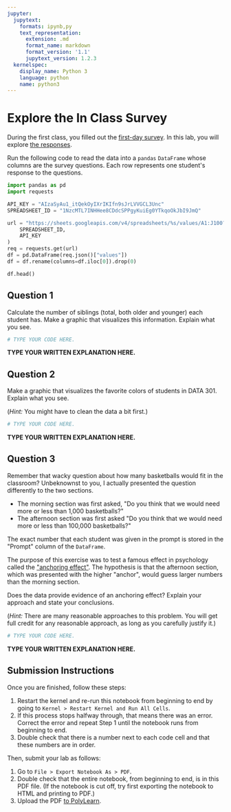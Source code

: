 ```yaml
---
jupyter:
  jupytext:
    formats: ipynb,py
    text_representation:
      extension: .md
      format_name: markdown
      format_version: '1.1'
      jupytext_version: 1.2.3
  kernelspec:
    display_name: Python 3
    language: python
    name: python3
---
```


# Explore the In Class Survey

During the first class, you filled out the [first-day survey](https://goo.gl/forms/MRg5GpHvd6ECMcav1). In this lab, you will explore [the responses](https://docs.google.com/spreadsheets/d/1NzcMTL7INHHee8CDdcSPPgyKuiEg0YTkqoOkJbI9JmQ/).

Run the following code to read the data into a `pandas` `DataFrame` whose columns are the survey questions. Each row represents one student's response to the questions.

```python
import pandas as pd
import requests

API_KEY = "AIzaSyAu1_itQekOyIXrIKIfn9sJrLVVGCL3Unc"
SPREADSHEET_ID = "1NzcMTL7INHHee8CDdcSPPgyKuiEg0YTkqoOkJbI9JmQ"

url = "https://sheets.googleapis.com/v4/spreadsheets/%s/values/A1:J100?key=%s" % (
    SPREADSHEET_ID,
    API_KEY
)
req = requests.get(url)
df = pd.DataFrame(req.json()["values"])
df = df.rename(columns=df.iloc[0]).drop(0)

df.head()
```

## Question 1

Calculate the number of siblings (total, both older and younger) each student has. Make a graphic that visualizes this information. Explain what you see.

```python
# TYPE YOUR CODE HERE.
```

**TYPE YOUR WRITTEN EXPLANATION HERE.**


## Question 2

Make a graphic that visualizes the favorite colors of students in DATA 301. Explain what you see.

(_Hint:_ You might have to clean the data a bit first.)

```python
# TYPE YOUR CODE HERE.
```

**TYPE YOUR WRITTEN EXPLANATION HERE.**


## Question 3

Remember that wacky question about how many basketballs would fit in the classroom? Unbeknownst to you, I actually presented the question differently to the two sections.

- The morning section was first asked, "Do you think that we would need more or less than 1,000 basketballs?"
- The afternoon section was first asked "Do you think that we would need more or less than 100,000 basketballs?"

The exact number that each student was given in the prompt is stored in the "Prompt" column of the `DataFrame`.

The purpose of this exercise was to test a famous effect in psychology called the ["anchoring effect"](https://en.wikipedia.org/wiki/Heuristics_in_judgment_and_decision-making#Anchoring_and_adjustment). The hypothesis is that the afternoon section, which was presented with the higher "anchor", would guess larger numbers than the morning section.

Does the data provide evidence of an anchoring effect? Explain your approach and state your conclusions.

(_Hint:_ There are many reasonable approaches to this problem. You will get full credit for any reasonable approach, as long as you carefully justify it.)

```python
# TYPE YOUR CODE HERE.
```

**TYPE YOUR WRITTEN EXPLANATION HERE.**


## Submission Instructions

Once you are finished, follow these steps:

1. Restart the kernel and re-run this notebook from beginning to end by going to `Kernel > Restart Kernel and Run All Cells`.
2. If this process stops halfway through, that means there was an error. Correct the error and repeat Step 1 until the notebook runs from beginning to end.
3. Double check that there is a number next to each code cell and that these numbers are in order.

Then, submit your lab as follows:

1. Go to `File > Export Notebook As > PDF`.
2. Double check that the entire notebook, from beginning to end, is in this PDF file. (If the notebook is cut off, try first exporting the notebook to HTML and printing to PDF.)
3. Upload the PDF [to PolyLearn](https://polylearn.calpoly.edu/AY_2018-2019/mod/assign/view.php?id=296993).
